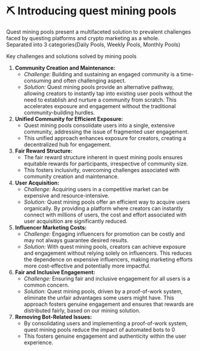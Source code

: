 # ⛏ Introducing quest mining pools

Quest mining pools present a multifaceted solution to prevalent challenges faced by questing platforms and crypto marketing as a whole. \
Separated into 3 categories(Daily Pools, Weekly Pools, Monthly Pools)



Key challenges and solutions solved by mining pools

1. **Community Creation and Maintenance:**
   * _Challenge:_ Building and sustaining an engaged community is a time-consuming and often challenging aspect.
   * _Solution:_ Quest mining pools provide an alternative pathway, allowing creators to instantly tap into existing user pools without the need to establish and nurture a community from scratch. This accelerates exposure and engagement without the traditional community-building hurdles.
2. **Unified Community for Efficient Exposure:**
   * Quest mining pools consolidate users into a single, extensive community, addressing the issue of fragmented user engagement.
   * This unified approach enhances exposure for creators, creating a decentralized hub for engagement.
3. **Fair Reward Structure:**
   * The fair reward structure inherent in quest mining pools ensures equitable rewards for participants, irrespective of community size.
   * This fosters inclusivity, overcoming challenges associated with community creation and maintenance.
4. **User Acquisition:**
   * _Challenge:_ Acquiring users in a competitive market can be expensive and resource-intensive.
   * _Solution:_ Quest mining pools offer an efficient way to acquire users organically. By providing a platform where creators can instantly connect with millions of users, the cost and effort associated with user acquisition are significantly reduced.
5. **Influencer Marketing Costs:**
   * _Challenge:_ Engaging influencers for promotion can be costly and may not always guarantee desired results.
   * _Solution:_ With quest mining pools, creators can achieve exposure and engagement without relying solely on influencers. This reduces the dependence on expensive influencers, making marketing efforts more cost-effective and potentially more impactful.
6. **Fair and Inclusive Engagement:**
   * _Challenge:_ Ensuring fair and inclusive engagement for all users is a common concern.
   * _Solution:_ Quest mining pools, driven by a proof-of-work system, eliminate the unfair advantages some users might have. This approach fosters genuine engagement and ensures that rewards are distributed fairly, based on our mining solution.
7. **Removing Bot-Related Issues:**
   * By consolidating users and implementing a proof-of-work system, quest mining pools reduce the impact of automated bots to 0
   * This fosters genuine engagement and authenticity within the user experience.
